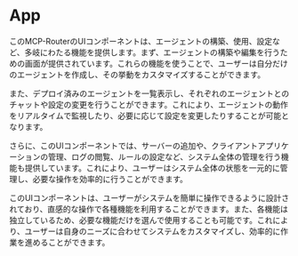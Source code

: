 # App

このMCP-RouterのUIコンポーネントは、エージェントの構築、使用、設定など、多岐にわたる機能を提供します。まず、エージェントの構築や編集を行うための画面が提供されています。これらの機能を使うことで、ユーザーは自分だけのエージェントを作成し、その挙動をカスタマイズすることができます。

また、デプロイ済みのエージェントを一覧表示し、それぞれのエージェントとのチャットや設定の変更を行うことができます。これにより、エージェントの動作をリアルタイムで監視したり、必要に応じて設定を変更したりすることが可能となります。

さらに、このUIコンポーネントでは、サーバーの追加や、クライアントアプリケーションの管理、ログの閲覧、ルールの設定など、システム全体の管理を行う機能も提供しています。これにより、ユーザーはシステム全体の状態を一元的に管理し、必要な操作を効率的に行うことができます。

このUIコンポーネントは、ユーザーがシステムを簡単に操作できるように設計されており、直感的な操作で各種機能を利用することができます。また、各機能は独立しているため、必要な機能だけを選んで使用することも可能です。これにより、ユーザーは自身のニーズに合わせてシステムをカスタマイズし、効率的に作業を進めることができます。